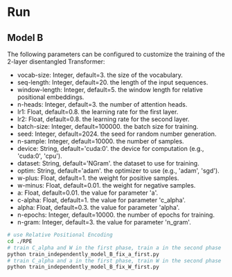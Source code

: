 # Run
## Model B
The following parameters can be configured to customize the training of the 2-layer disentangled Transformer:
- vocab-size: Integer, default=3. the size of the vocabulary.
- seq-length: Integer, default=20. the length of the input sequences.
- window-length: Integer, default=5. the window length for relative positional embeddings.
- n-heads: Integer, default=3. the number of attention heads.
- lr1: Float, default=0.8. the learning rate for the first layer.
- lr2: Float, default=0.8. the learning rate for the second layer.
- batch-size: Integer, default=100000. the batch size for training.
- seed: Integer, default=2024. the seed for random number generation.
- n-sample: Integer, default=10000. the number of samples.
- device: String, default='cuda:0'. the device for computation (e.g., 'cuda:0', 'cpu').
- dataset: String, default='NGram'. the dataset to use for training.
- optim: String, default='adam'. the optimizer to use (e.g., 'adam', 'sgd').
- w-plus: Float, default=1. the weight for positive samples.
- w-minus: Float, default=0.01. the weight for negative samples.
- a: Float, default=0.01. the value for parameter 'a'.
- c-alpha: Float, default=1. the value for parameter 'c_alpha'.
- alpha: Float, default=0.3. the value for parameter 'alpha'.
- n-epochs: Integer, default=10000. the number of epochs for training.
- n-gram: Integer, default=3. the value for parameter 'n_gram'.

```bash
# use Relative Positional Encoding
cd ./RPE
# train C_alpha and W in the first phase, train a in the second phase
python train_independently_model_B_fix_a_first.py
# train C_alpha and a in the first phase, train W in the second phase
python train_independently_model_B_fix_W_first.py
```
